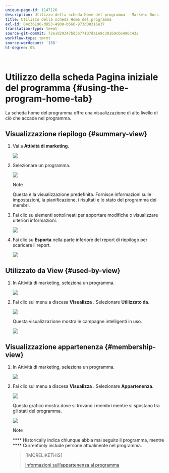 ```yaml
---
unique-page-id: 1147126
description: Utilizzo della scheda Home del programma - Marketo Docs - Documentazione del prodotto
title: Utilizzo della scheda Home del programma
exl-id: 04c36190-d853-4900-b566-973d08316e37
translation-type: tm+mt
source-git-commit: 72e1d29347bd5b77107da1e9c30169cb6490c432
workflow-type: tm+mt
source-wordcount: '158'
ht-degree: 0%

---
```


# Utilizzo della scheda Pagina iniziale del programma {#using-the-program-home-tab}

La scheda home del programma offre una visualizzazione di alto livello di ciò che accade nel programma.

## Visualizzazione riepilogo {#summary-view}

1. Vai a **Attività di marketing**.

   ![](assets/login-marketing-activities-1.png)

1. Selezionare un programma.

   ![](assets/image2014-9-18-17-3a1-3a55.png)

   >[!NOTE]
   >
   >Questa è la visualizzazione predefinita. Fornisce informazioni sulle impostazioni, la pianificazione, i risultati e lo stato del programma dei membri.

1. Fai clic su elementi sottolineati per apportare modifiche o visualizzare ulteriori informazioni.

   ![](assets/image2014-9-18-17-3a2-3a53.png)

1. Fai clic su **Esporta** nella parte inferiore del report di riepilogo per scaricare il report.

   ![](assets/image2014-9-18-17-3a3-3a47.png)

## Utilizzato da View {#used-by-view}

1. In Attività di marketing, seleziona un programma.

   ![](assets/image2014-9-18-17-3a4-3a24.png)

1. Fai clic sul menu a discesa **Visualizza** . Selezionare **Utilizzato da**.

   ![](assets/image2014-9-18-17-3a5-3a2.png)

   Questa visualizzazione mostra le campagne intelligenti in uso.

   ![](assets/image2014-9-18-17-3a6-3a4.png)

## Visualizzazione appartenenza {#membership-view}

1. In Attività di marketing, seleziona un programma.

   ![](assets/image2014-9-18-17-3a7-3a25.png)

1. Fai clic sul menu a discesa **Visualizza** . Selezionare **Appartenenza**.

   ![](assets/image2014-9-18-17-3a7-3a49.png)

   Questo grafico mostra dove si trovano i membri mentre si spostano tra gli stati del programma.

   ![](assets/image2014-9-18-17-3a8-3a1.png)

   >[!NOTE]
   >
   >**** Historically indica chiunque abbia mai seguito il programma, mentre  **** Currentonly include persone attualmente nel programma.

   >[!MORELIKETHIS]
   >
   >[Informazioni sull’appartenenza al programma](/help/marketo/product-docs/core-marketo-concepts/programs/creating-programs/understanding-program-membership.md)
